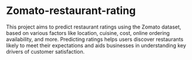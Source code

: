 # Zomato-restaurant-rating
This project aims to predict restaurant ratings using the Zomato dataset, based on various factors like location, cuisine, cost, online ordering availability, and more. Predicting ratings helps users discover restaurants likely to meet their expectations and aids businesses in understanding key drivers of customer satisfaction.
